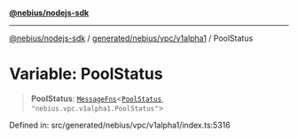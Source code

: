 [**@nebius/nodejs-sdk**](../../../../../README.md)

***

[@nebius/nodejs-sdk](../../../../../README.md) / [generated/nebius/vpc/v1alpha1](../README.md) / PoolStatus

# Variable: PoolStatus

> **PoolStatus**: [`MessageFns`](../../../../../runtime/protos/core/interfaces/MessageFns.md)\<[`PoolStatus`](../interfaces/PoolStatus.md), `"nebius.vpc.v1alpha1.PoolStatus"`\>

Defined in: src/generated/nebius/vpc/v1alpha1/index.ts:5316
